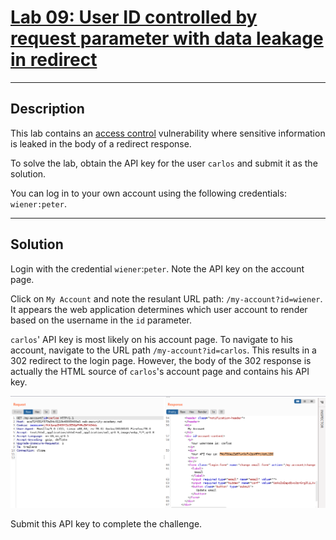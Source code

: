 # [Lab 09: User ID controlled by request parameter with data leakage in redirect](https://portswigger.net/web-security/access-control/lab-user-id-controlled-by-request-parameter-with-data-leakage-in-redirect)

---

## Description

This lab contains an [access control](https://portswigger.net/web-security/access-control) vulnerability where sensitive information is leaked in the body of a redirect response.

To solve the lab, obtain the API key for the user `carlos` and submit it as the solution.

You can log in to your own account using the following credentials: `wiener:peter`.

---

## Solution

Login with the credential `wiener`:`peter`. Note the API key on the account page.

Click on `My Account` and note the resulant URL path: `/my-account?id=wiener`. It appears the web application determines which user account to render based on the username in the `id` parameter.

`carlos`' API key is most likely on his account page. To navigate to his account, navigate to the URL path `/my-account?id=carlos`. This results in a 302 redirect to the login page. However, the body of the 302 response is actually the HTML source of `carlos`'s account page and contains his API key.

![](images/Pasted%20image%2020220209153440.png)

Submit this API key to complete the challenge.
